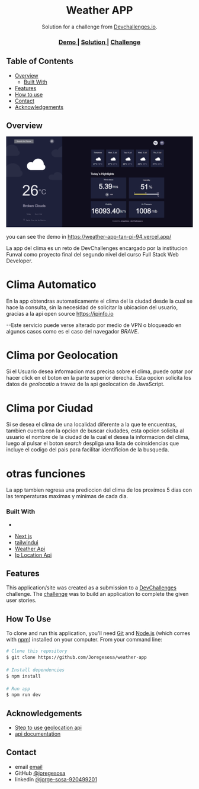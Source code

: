 <!-- Please update value in the {}  -->

<h1 align="center">Weather APP</h1>

<div align="center">
   Solution for a challenge from  <a href="http://devchallenges.io" target="_blank">Devchallenges.io</a>.
</div>

<div align="center">
  <h3>
    <a href="https://weather-app-tan-pi-94.vercel.app/">
      Demo
    </a>
    <span> | </span>
    <a href="https://github.com/Joregesosa/weather-app">
      Solution
    </a>
    <span> | </span>
    <a href="https://devchallenges.io/challenges/mM1UIenRhK808W8qmLWv">
      Challenge
    </a>
  </h3>
</div>

<!-- TABLE OF CONTENTS -->

## Table of Contents

- [Overview](#overview)
  - [Built With](#built-with)
- [Features](#features)
- [How to use](#how-to-use)
- [Contact](#contact)
- [Acknowledgements](#acknowledgements)

<!-- OVERVIEW -->

## Overview

![screenshot](public/others/WeatherApp.png)

you can see the demo in https://weather-app-tan-pi-94.vercel.app/

La app del clima es un reto de DevChallenges encargado por la institucion Funval como proyecto final del segundo nivel del curso Full Stack Web Developer. 

# Clima Automatico
En la app  obtendras automaticamente el clima del la ciudad desde la cual se hace la consulta, sin la necesidad de solicitar la ubicacion del usuario, gracias a la api open source https://ipinfo.io

--Este servicio puede verse alterado por medio de VPN o bloqueado en algunos casos como es el caso del navegador *BRAVE*.

# Clima por Geolocation
Si el Usuario desea informacion mas precisa sobre el clima, puede optar por hacer click en el boton en la parte superior derecha. Esta opcion solicita los datos de *geolocatio* a travez de la api geolocation de JavaScript.

# Clima por Ciudad 
Si se desea el clima de una localidad diferente a la que te encuentras, tambien cuenta con la opcion de buscar ciudades, esta opcion solicita al usuario el nombre de la ciudad de la cual el desea la informacion del clima, luego al pulsar el boton *search* despliga una lista de coinsidencias que incluye el codigo del pais para facilitar identificion de la busqueda. 

# otras funciones
La app tambien regresa una prediccion del clima de los proximos 5 dias con las temperaturas maximas y minimas de cada dia. 


### Built With

<!-- This section should list any major frameworks that you built your project using. Here are a few examples.-->
*
- [Next js](https://nextjs.org/)
- [tailwindui](https://tailwindui.com/)
- [Weather Api](https://openweathermap.org/api)
- [Ip Location Api](https://ipinfo.io)

## Features

<!-- List the features of your application or follow the template. Don't share the figma file here :) -->

This application/site was created as a submission to a [DevChallenges](https://devchallenges.io/challenges) challenge. The [challenge](https://devchallenges.io/challenges/mM1UIenRhK808W8qmLWv) was to build an application to complete the given user stories.

## How To Use

To clone and run this application, you'll need [Git](https://git-scm.com) and [Node.js](https://nodejs.org/en/download/) (which comes with [npm](http://npmjs.com)) installed on your computer. From your command line:

```bash
# Clone this repository
$ git clone https://github.com/Joregesosa/weather-app

# Install dependencies
$ npm install

# Run app
$ npm run dev

```

## Acknowledgements

<!-- This section should list any articles or add-ons/plugins that helps you to complete the project. This is optional but it will help you in the future. For example: -->

- [Step to use geolocation api](https://developer.mozilla.org/en-US/docs/Web/API/Geolocation_API)
- [api documentation](https://openweathermap.org/api)

## Contact

- email [email](joregesosa@gmail.com)
- GitHub [@joregesosa](https://github.com/Joregesosa)
- linkedin [@jorge-sosa-920499201](https://www.linkedin.com/in/jorge-sosa-920499201/)
